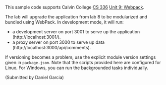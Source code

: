 This sample code supports Calvin College
[CS 336](https://cs.calvin.edu/courses/cs/336/kvlinden)
[Unit 9: Webpack](https://cs.calvin.edu/courses/cs/336/kvlinden/09webpack/index.html).

The lab will upgrade the application from lab 8 to be modularized and
bundled using WebPack. In development mode, it will run:
- a development server on port 3001 to serve up the application (http://localhost:3001/).
- a proxy server on port 3000 to serve up data (http://localhost:3000/api/comments).

If versioning becomes a problem, use the explicit module version settings given
in `package.json`. Note that the scripts provided here are configured for Linux.
For Windows, you can run the backgrounded tasks individually.

(Submitted by Daniel Garcia)
